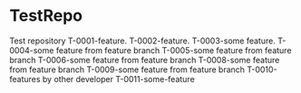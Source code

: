 # TestRepo
Test repository
T-0001-feature.
T-0002-feature.
T-0003-some feature.
T-0004-some feature from feature branch
T-0005-some feature from feature branch
T-0006-some feature from feature branch
T-0008-some feature from feature branch
T-0009-some feature from feature branch
T-0010-features by other developer
T-0011-some-feature
